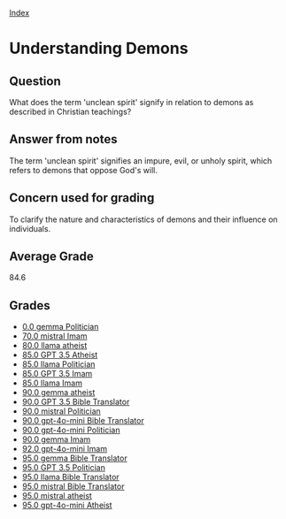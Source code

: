 
[Index](../index.md)
# Understanding Demons
## Question
What does the term 'unclean spirit' signify in relation to demons as described in Christian teachings?

## Answer from notes
The term 'unclean spirit' signifies an impure, evil, or unholy spirit, which refers to demons that oppose God's will.

## Concern used for grading
To clarify the nature and characteristics of demons and their influence on individuals.

## Average Grade
84.6

## Grades
 * [0.0 gemma Politician](../answers/gemma_Politician/Understanding_Demons.md)
 * [70.0 mistral Imam](../answers/mistral_Imam/Understanding_Demons.md)
 * [80.0 llama atheist](../answers/llama_atheist/Understanding_Demons.md)
 * [85.0 GPT 3.5 Atheist](../answers/GPT_3.5_Atheist/Understanding_Demons.md)
 * [85.0 llama Politician](../answers/llama_Politician/Understanding_Demons.md)
 * [85.0 GPT 3.5 Imam](../answers/GPT_3.5_Imam/Understanding_Demons.md)
 * [85.0 llama Imam](../answers/llama_Imam/Understanding_Demons.md)
 * [90.0 gemma atheist](../answers/gemma_atheist/Understanding_Demons.md)
 * [90.0 GPT 3.5 Bible Translator](../answers/GPT_3.5_Bible_Translator/Understanding_Demons.md)
 * [90.0 mistral Politician](../answers/mistral_Politician/Understanding_Demons.md)
 * [90.0 gpt-4o-mini Bible Translator](../answers/gpt-4o-mini_Bible_Translator/Understanding_Demons.md)
 * [90.0 gpt-4o-mini Politician](../answers/gpt-4o-mini_Politician/Understanding_Demons.md)
 * [90.0 gemma Imam](../answers/gemma_Imam/Understanding_Demons.md)
 * [92.0 gpt-4o-mini Imam](../answers/gpt-4o-mini_Imam/Understanding_Demons.md)
 * [95.0 gemma Bible Translator](../answers/gemma_Bible_Translator/Understanding_Demons.md)
 * [95.0 GPT 3.5 Politician](../answers/GPT_3.5_Politician/Understanding_Demons.md)
 * [95.0 llama Bible Translator](../answers/llama_Bible_Translator/Understanding_Demons.md)
 * [95.0 mistral Bible Translator](../answers/mistral_Bible_Translator/Understanding_Demons.md)
 * [95.0 mistral atheist](../answers/mistral_atheist/Understanding_Demons.md)
 * [95.0 gpt-4o-mini Atheist](../answers/gpt-4o-mini_Atheist/Understanding_Demons.md)
